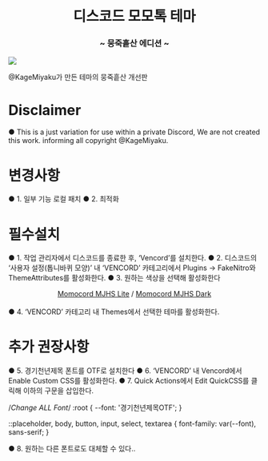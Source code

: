 <h1 align="center">디스코드 모모톡 테마</span></h1>
<h3 align="center">~ 뭉죽흩산 에디션 ~</h3>

<img align="center" src="https://miyakukage.github.io/discord-momotalk/misc/light.png">

@KageMiyaku가 만든 테마의 뭉죽흩산 개선판


# Disclaimer
● This is a just variation for use within a private Discord, We are not created this work. informing all copyright @KageMiyaku.



# 변경사항
● 1. 일부 기능 로컬 패치
● 2. 최적화


# 필수설치
● 1. 작업 관리자에서 디스코드를 종료한 후, ‘Vencord’를 설치한다. 
● 2. 디스코드의 ‘사용자 설정(톱니바퀴 모양)’ 내 ‘VENCORD’ 카테고리에서 Plugins → FakeNitro와 ThemeAttributes를 활성화한다.
● 3. 원하는 색상을 선택해 활성화한다
      <center>
        <a href="https://github.com/gaedesu/discord-momotalk/releases/download/real/Momotalk.theme.css">Momocord MJHS Lite</a> / 
        <a href="https://github.com/gaedesu/discord-momotalk/releases/download/real/Momotalk-DarkMode.theme.css">Momocord MJHS Dark</a>
    </center><br>
● 4. ‘VENCORD’ 카테고리 내 Themes에서 선택한 테마를 활성화한다.<br>


# 추가 권장사항
● 5. 경기천년제목 폰트를 OTF로 설치한다
● 6. ‘VENCORD’ 내 Vencord에서 Enable Custom CSS를 활성화한다.
● 7. Quick Actions에서 Edit QuickCSS를 클릭해 이하의 구문을 삽입한다.

/*Change ALL Font*/
:root {
    --font: '경기천년제목OTF';
}

::placeholder, body, button, input, select, textarea {
    font-family: var(--font), sans-serif;
}

● 8. 원하는 다른 폰트로도 대체할 수 있다..
